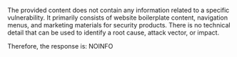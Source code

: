 The provided content does not contain any information related to a specific vulnerability. It primarily consists of website boilerplate content, navigation menus, and marketing materials for security products. There is no technical detail that can be used to identify a root cause, attack vector, or impact.

Therefore, the response is: NOINFO